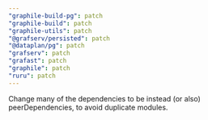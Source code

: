 ```yaml
---
"graphile-build-pg": patch
"graphile-build": patch
"graphile-utils": patch
"@grafserv/persisted": patch
"@dataplan/pg": patch
"grafserv": patch
"grafast": patch
"graphile": patch
"ruru": patch
---
```


Change many of the dependencies to be instead (or also) peerDependencies, to
avoid duplicate modules.

